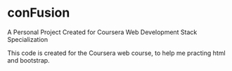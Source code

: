 # conFusion
A Personal Project Created for Coursera Web Development Stack Specialization

This code is created for the Coursera web course, to help me practing html and bootstrap.
